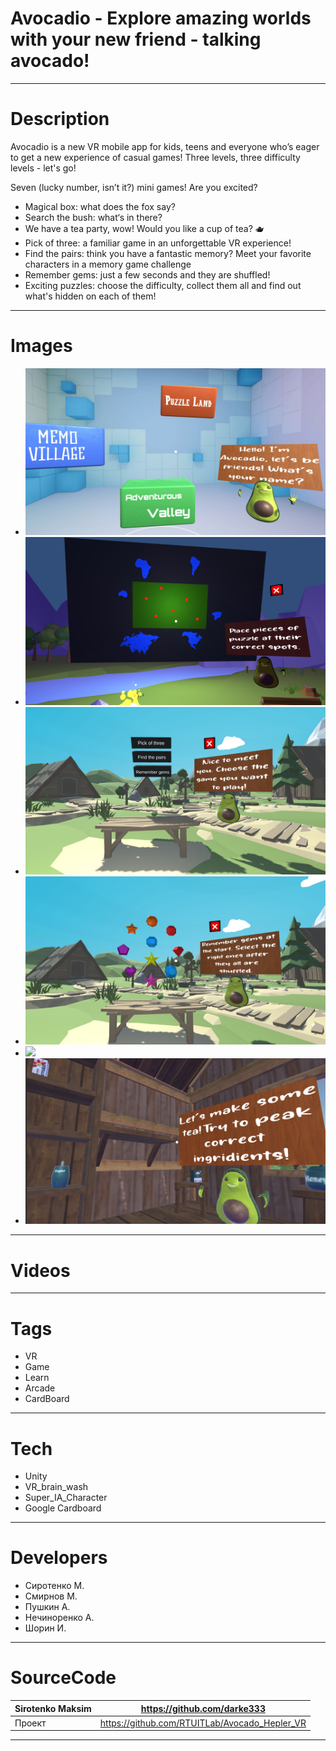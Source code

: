 # Avocadio - Explore amazing worlds with your new friend - talking avocado!

---
# Description
Avocadio is a new VR mobile app for kids, teens and everyone who’s eager to get a new experience of casual games! Three levels, three difficulty levels - let's go!

Seven (lucky number, isn’t it?) mini games! Are you excited?
* Magical box: what does the fox say?
* Search the bush: what‘s in there?
* We have a tea party, wow! Would you like a cup of tea? 🫖
* Pick of three: a familiar game in an unforgettable VR experience!
* Find the pairs: think you have a fantastic memory? Meet your favorite characters in a memory game challenge
* Remember gems: just a few seconds and they are shuffled!
* Exciting puzzles: choose the difficulty, collect them all and find out what's hidden on each of them!

---
# Images
* ![](https://github.com/RTUITLab/Avocado_Hepler_VR/blob/Master/1%20(1).jpg)
* ![](https://github.com/RTUITLab/Avocado_Hepler_VR/blob/Master/2.jpg)
* ![](https://github.com/RTUITLab/Avocado_Hepler_VR/blob/Master/3.jpg)
* ![](https://github.com/RTUITLab/Avocado_Hepler_VR/blob/Master/4.jpg)
* ![](https://github.com/RTUITLab/Avocado_Hepler_VR/blob/Master/5.jpg)
* ![](https://github.com/RTUITLab/Avocado_Hepler_VR/blob/Master/6.jpg)

---
# Videos

---
# Tags
* VR
* Game
* Learn
* Arcade
* CardBoard

---
# Tech
* Unity
* VR_brain_wash
* Super_IA_Character
* Google Cardboard


---
# Developers
* Сиротенко М. 
* Смирнов М.
* Пушкин А.
* Нечиноренко А.
* Шорин И.

---
# SourceCode
| Sirotenko Maksim | https://github.com/darke333                   |
| ---------------- | --------------------------------------------- |
| Проект           | https://github.com/RTUITLab/Avocado_Hepler_VR |

---

